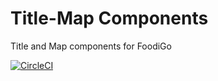 # Title-Map Components

Title and Map components for FoodiGo

[![CircleCI](https://circleci.com/gh/FoodiGo/title-map.svg?style=svg)](https://circleci.com/gh/FoodiGo/title-map)
